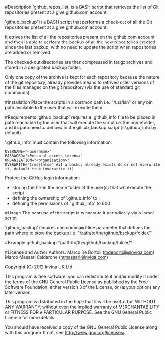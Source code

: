 #Description
'github_repos_list' is a BASH script that retrieves the list of Git repositories present at a give github.com account.

'github_backup' is a BASH script that performs a check-out of all the Git repositories present at a give github.com account.

It etrives the list of all the repositories present on the github.com account and then is able to perform the backup of all the new repositories created since the last backup, with no need to update the script when repositories are added or removed.

The checked-out directories are then compressed in tar.gz archives and stored in a designated backup folder.

Only one copy of the archive is kept for each repository because the nature of the git repository, already provides means to retrived older versions of the files managed on the git repository (via the use of standard git commands).

#Installation
Place the scripts in a common path i.e. "/usr/bin" or any bin path available to the user that will execute them.

#Requirements
'github_backup' requires a .github_info file to be placed in path reachable by the user that will execute the script i.e. the homefolder, and its path need to defined in the github_backup script (~/.github_info by default)

'.github_info' must contain the following information:
```
USERNAME="<username>"
PASSWORD="<Personal access tokens>"
ORGANIZATION="<organisation>"
OVERWRITE="true|false" #if a backup already exists do or not overwrite it, default true (overwrite it)
```
Protect the GitHub login information:
- storing the file in the home folder of the user(s) that will execute the script
- defining the ownership of '.github_info' to <user>:<user>
- defining the permissions of '.github_info' to 600

#Usage
The best use of the script is to execute it periodically via a 'cron' script

'github_backup' requires one command-line parameter that defines the path where to store the backup
i.e. "/path/to/the/github/backup/folder/"

#Example
github_backup "/path/to/the/github/backup/folder/"


#License and Author
Authors:
Marco De Bortoli (mdebortoli@inviqa.com)
Marco Massari Calderone (mmassari@inviqa.com)

Copyright (C) 2012 Inviqa UK Ltd

This program is free software: you can redistribute it and/or modify it under the terms of the GNU General Public License as published by the Free Software Foundation, either version 3 of the License, or (at your option) any later version.

This program is distributed in the hope that it will be useful, but WITHOUT ANY WARRANTY; without even the implied warranty of MERCHANTABILITY or FITNESS FOR A PARTICULAR PURPOSE. See the GNU General Public License for more details.

You should have received a copy of the GNU General Public License along with this program. If not, see http://www.gnu.org/licenses/.
